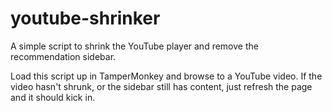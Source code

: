 # youtube-shrinker
A simple script to shrink the YouTube player and remove the recommendation sidebar.

Load this script up in TamperMonkey and browse to a YouTube video. If the video hasn't shrunk, or the sidebar still has content, just refresh the page and it should kick in.

